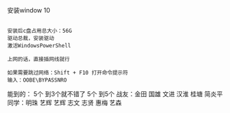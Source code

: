 

安装window 10
```

安装后c盘占用总大小：56G
驱动总裁，安装驱动
激活WindowsPowerShell

上网的话，直接插网线就行

如果需要跳过网络：Shift + F10 打开命令提示符
输入：OOBE\BYPASSNRO
```
能到的：
5个 到3个就不错了
5个 到5个
战友：金田 国雄 文进 汉淮 桂塘 简炎平 
同学：明珠 艺辉 艺辉 志文 志贤 惠梅 艺森




